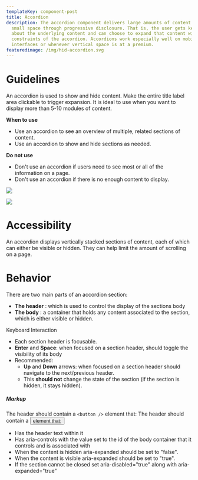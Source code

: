 ```yaml
---
templateKey: component-post
title: Accordion
description: The accordion component delivers large amounts of content in a
  small space through progressive disclosure. That is, the user gets key details
  about the underlying content and can choose to expand that content within the
  constraints of the accordion. Accordions work especially well on mobile
  interfaces or whenever vertical space is at a premium.
featuredimage: /img/hid-accordion.svg
---
```

# **G﻿uidelines**

An accordion is used to show and hide content. Make the entire title label area clickable to trigger expansion. It is ideal to use when you want to display more than 5-10 modules of content.

**W﻿hen to use**

* Use an accordion to see an overview of multiple, related sections of content.
* Use an accordion to show and hide sections as needed.

**D﻿o not use**

* Don't use an accordion if users need to see most or all of the information on a page.
* Don't use an accordion if there is no enough content to display.

![](/img/accordian.png)

![](/img/states-accordian.png)

# **A﻿ccessibility**

An accordion displays vertically stacked sections of content, each of which can either be visible or hidden. They can help limit the amount of scrolling on a page.

# **Behavior**

There are two main parts of an accordion section:

- **The header** : which is used to control the display of the sections body
- **The body** : a container that holds any content associated to the section, which is either visible or hidden. 

Keyboard Interaction

- Each section header is focusable.﻿
- **Enter** and **Space**: when focused on a section header, should toggle the visibility of its body
- Recommended:
    - **Up** and **Down** arrows: when focused on a section header should navigate to the next/previous header.
    - This **should not** change the state of the section (if the section is hidden, it stays hidden).

##### Markup

The header should contain a `<button />` element that:
The header should contain a <button> <a href="https://www.w3schools.com">element that:</a> </button>

- Has the header text within it
- Has aria-controls with the value set to the id of the body container that it controls and is associated with
- When the content is hidden aria-expanded should be set to "false".
- When the content is visible aria-expanded should be set to "true".
- If the section cannot be closed set aria-disabled="true" along with aria-expanded="true"

